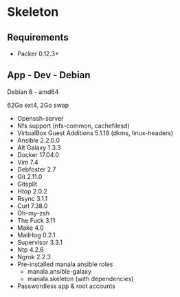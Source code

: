 # Skeleton

## Requirements

* Packer 0.12.3+

## App - Dev - Debian

Debian 8 - amd64

62Go ext4, 2Go swap

* Openssh-server
* Nfs support (nfs-common, cachefilesd)
* VirtualBox Guest Additions 5.1.18 (dkms, linux-headers)
* Ansible 2.2.0.0
* Alt Galaxy 1.3.3
* Docker 17.04.0
* Vim 7.4
* Debfoster 2.7
* Git 2.11.0
* Gitsplit
* Htop 2.0.2
* Rsync 3.1.1
* Curl 7.38.0
* Oh-my-zsh
* The Fuck 3.11
* Make 4.0
* MailHog 0.2.1
* Supervisor 3.3.1
* Ntp 4.2.6
* Ngrok 2.2.3
* Pre-installed manala ansible roles
  * manala.ansible-galaxy
  * manala.skeleton (with dependencies)
* Passwordless app & root accounts
